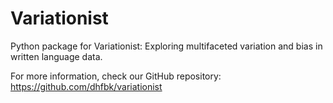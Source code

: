 # Variationist

Python package for Variationist: Exploring multifaceted variation and bias in written language data.

For more information, check our GitHub repository: https://github.com/dhfbk/variationist